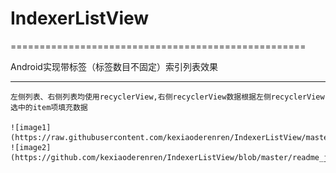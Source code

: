 # IndexerListView
===================================================

Android实现带标签（标签数目不固定）索引列表效果

------------------------------------------------------------

    左侧列表、右侧列表均使用recyclerView,右侧recyclerView数据根据左侧recyclerView选中的item项填充数据
    
    ![image1](https://raw.githubusercontent.com/kexiaoderenren/IndexerListView/master/readme_jpg/IndexerListView1.png)
    ![image2](https://github.com/kexiaoderenren/IndexerListView/blob/master/readme_jpg/IndexerListView2.png)
